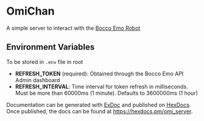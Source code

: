 # OmiChan

A simple server to interact with the [Bocco Emo Robot](https://www.bocco.me/en/)

## Environment Variables

To be stored in `.env` file in root

* **REFRESH_TOKEN** (required): Obtained through the Bocco Emo API Admin dashboard
* **REFRESH_INTERVAL**: Time interval for token refresh in milliseconds. Must be more than 60000ms (1 minute). Defaults to 3600000ms (1 hour)

Documentation can be generated with [ExDoc](https://github.com/elixir-lang/ex_doc)
and published on [HexDocs](https://hexdocs.pm). Once published, the docs can
be found at <https://hexdocs.pm/omi_server>.

